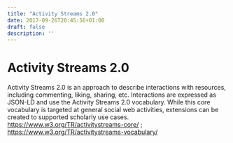 ```yaml
---
title: "Activity Streams 2.0"
date: 2017-09-26T20:45:56+01:00
draft: false
description: ''
---
```


# Activity Streams 2.0

Activity Streams 2.0 is an approach to describe interactions with resources, including commenting, liking, sharing, etc. Interactions are expressed as JSON-LD and use the Activity Streams 2.0 vocabulary. While this core vocabulary is targeted at general social web activities, extensions can be created to supported scholarly use cases. https://www.w3.org/TR/activitystreams-core/ ; https://www.w3.org/TR/activitystreams-vocabulary/
